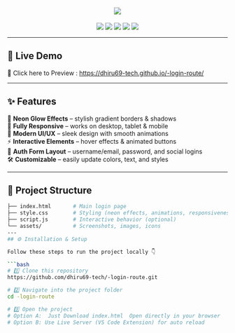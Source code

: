 <h1 align="center">
  <img src="https://readme-typing-svg.herokuapp.com?size=30&duration=3000&color=00F0FF&center=true&vCenter=true&width=600&lines=✨+Neon+Auth+Login+Page+✨;Animated+UI+with+Modern+Effects;Clean,+Responsive+and+Stylish" />
</h1>

<p align="center">
  <img src="https://img.shields.io/badge/Responsive-Design-ff69b4?style=for-the-badge" />
  <img src="https://img.shields.io/badge/HTML5-orange?style=for-the-badge&logo=html5" />
  <img src="https://img.shields.io/badge/CSS3-blue?style=for-the-badge&logo=css3" />
  <img src="https://img.shields.io/badge/JavaScript-yellow?style=for-the-badge&logo=javascript" />
  <img src="https://img.shields.io/badge/License-MIT-green?style=for-the-badge" />
</p>

---

## 🚀 Live Demo  
🎥 Click here to Preview : https://dhiru69-tech.github.io/-login-route/ 

---

## ✨ Features  

🌈 **Neon Glow Effects** – stylish gradient borders & shadows  
📱 **Fully Responsive** – works on desktop, tablet & mobile  
🎨 **Modern UI/UX** – sleek design with smooth animations  
⚡ **Interactive Elements** – hover effects & animated buttons  
🔐 **Auth Form Layout** – username/email, password, and social logins  
🛠 **Customizable** – easily update colors, text, and styles  

---

## 📂 Project Structure  

```bash
├── index.html       # Main login page
├── style.css        # Styling (neon effects, animations, responsiveness)
├── script.js        # Interactive behavior (optional)
└── assets/          # Screenshots, images, icons
---
## ⚙️ Installation & Setup  

Follow these steps to run the project locally 👇  

```bash
# 1️⃣ Clone this repository
https://github.com/dhiru69-tech/-login-route.git

# 2️⃣ Navigate into the project folder
cd -login-route

# 3️⃣ Open the project
# Option A:  Just Download index.html  Open directly in your browser
# Option B: Use Live Server (VS Code Extension) for auto reload

